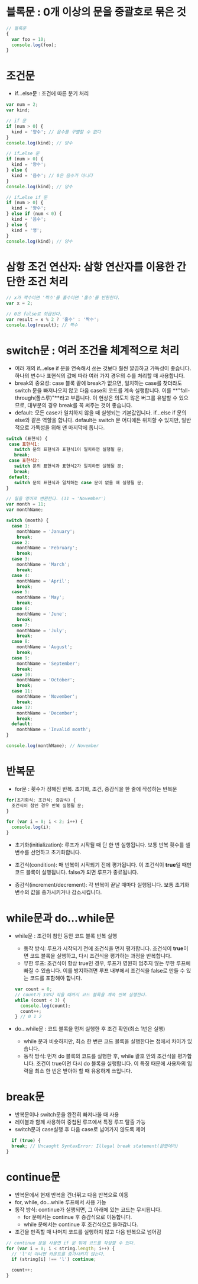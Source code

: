 # 블록문 : 0개 이상의 문을 중괄호로 묶은 것

```javascript
// 블록문
{
  var foo = 10;
  console.log(foo);
}
```

# 조건문

- if...else문 : 조건에 따른 분기 처리

```javascript
var num = 2;
var kind;

// if 문
if (num > 0) {
  kind = '양수'; // 음수를 구별할 수 없다
}
console.log(kind); // 양수

// if…else 문
if (num > 0) {
  kind = '양수';
} else {
  kind = '음수'; // 0은 음수가 아니다
}
console.log(kind); // 양수

// if…else if 문
if (num > 0) {
  kind = '양수';
} else if (num < 0) {
  kind = '음수';
} else {
  kind = '영';
}
console.log(kind); // 양수
```

# 삼항 조건 연산자: 삼항 연산자를 이용한 간단한 조건 처리

```javascript
// x가 짝수이면 '짝수'를 홀수이면 '홀수'를 반환한다.
var x = 2;

// 0은 false로 취급된다.
var result = x % 2 ? '홀수' : '짝수';
console.log(result); // 짝수
```

# switch문 : 여러 조건을 체계적으로 처리

- 여러 개의 if...else if 문을 연속해서 쓰는 것보다 훨씬 깔끔하고 가독성이 좋습니다. 하나의 변수나 표현식의 값에 따라 여러 가지 경우의 수를 처리할 때 사용합니다.
- break의 중요성: case 블록 끝에 break가 없으면, 일치하는 case를 찾더라도 switch 문을 빠져나오지 않고 다음 case의 코드를 계속 실행합니다. 이를 **"fall-through(폴스루)"**라고 부릅니다. 이 현상은 의도치 않은 버그를 유발할 수 있으므로, 대부분의 경우 break를 꼭 써주는 것이 좋습니다.
- default: 모든 case가 일치하지 않을 때 실행되는 기본값입니다. if...else if 문의 else와 같은 역할을 합니다. default는 switch 문 어디에든 위치할 수 있지만, 일반적으로 가독성을 위해 맨 마지막에 둡니다.

```javascript
switch (표현식) {
 case 표현식1:
   switch 문의 표현식과 표현식1이 일치하면 실행될 문;
   break;
 case 표현식2:
   switch 문의 표현식과 표현식2가 일치하면 실행될 문;
   break;
 default;
   switch 문의 표현식과 일치하는 case 문이 없을 때 실행될 문;
}
```

```javascript
// 월을 영어로 변환한다. (11 → 'November')
var month = 11;
var monthName;

switch (month) {
  case 1:
    monthName = 'January';
    break;
  case 2:
    monthName = 'February';
    break;
  case 3:
    monthName = 'March';
    break;
  case 4:
    monthName = 'April';
    break;
  case 5:
    monthName = 'May';
    break;
  case 6:
    monthName = 'June';
    break;
  case 7:
    monthName = 'July';
    break;
  case 8:
    monthName = 'August';
    break;
  case 9:
    monthName = 'September';
    break;
  case 10:
    monthName = 'October';
    break;
  case 11:
    monthName = 'November';
    break;
  case 12:
    monthName = 'December';
    break;
  default:
    monthName = 'Invalid month';
}

console.log(monthName); // November
```

# 반복문

- for문 : 횟수가 정해진 반복. 초기화, 조건, 증감식을 한 줄에 작성하는 반복문

```javascript
for(초기화식; 조건식; 증감식) {
  조건식이 참인 경우 반복 실행될 문;
}
```

```javascript
for (var i = 0; i < 2; i++) {
  console.log(i);
}
```

- 초기화(initialization): 루프가 시작될 때 단 한 번 실행됩니다. 보통 반복 횟수를 셀 변수를 선언하고 초기화합니다.

- 조건식(condition): 매 반복이 시작되기 전에 평가됩니다. 이 조건식이 **true**일 때만 코드 블록이 실행됩니다. false가 되면 루프가 종료됩니다.

- 증감식(increment/decrement): 각 반복이 끝날 때마다 실행됩니다. 보통 초기화 변수의 값을 증가시키거나 감소시킵니다.

# while문과 do...while문

- while문 : 조건이 참인 동안 코드 블록 반복 실행

  - 동작 방식: 루프가 시작되기 전에 조건식을 먼저 평가합니다. 조건식이 **true**이면 코드 블록을 실행하고, 다시 조건식을 평가하는 과정을 반복합니다.
  - 무한 루프: 조건식이 항상 true인 경우, 루프가 영원히 멈추지 않는 무한 루프에 빠질 수 있습니다. 이를 방지하려면 루프 내부에서 조건식을 false로 만들 수 있는 코드를 포함해야 합니다.

  ```javascript
  var count = 0;
  // count가 3보다 작을 때까지 코드 블록을 계속 반복 실행한다.
  while (count < 3) {
    console.log(count);
    count++;
  } // 0 1 2
  ```

- do...while문 : 코드 블록을 먼저 실행한 후 조건 확인(최소 1번은 실행)
  - while 문과 비슷하지만, 최소 한 번은 코드 블록을 실행한다는 점에서 차이가 있습니다.
  - 동작 방식: 먼저 do 블록의 코드를 실행한 후, while 괄호 안의 조건식을 평가합니다. 조건이 true이면 다시 do 블록을 실행합니다. 이 특징 때문에 사용자의 입력을 최소 한 번은 받아야 할 때 유용하게 쓰입니다.

# break문

- 반복문이나 switch문을 완전히 빠져나올 때 사용
- 레이블과 함께 사용하여 중첩된 루프에서 특정 루프 탈출 가능
- switch문과 case실행 후 다음 case로 넘어가지 않도록 제어

```javascript
  if (true) {
  break; // Uncaught SyntaxError: Illegal break statement(문법에러)
}
```

# continue문

- 반복문에서 현재 반복을 건너뛰고 다음 반복으로 이동
- for, while, do...while 루프에서 사용 가능
- 동작 방식: continue가 실행되면, 그 아래에 있는 코드는 무시됩니다.
  - for 문에서는 continue 후 증감식으로 이동합니다.
  - while 문에서는 continue 후 조건식으로 돌아갑니다.
- 조건을 만족할 때 나머지 코드를 실행하지 않고 다음 반복으로 넘어감

```javascript
// continue 문을 사용면 if 문 밖에 코드를 작성할 수 있다.
for (var i = 0; i < string.length; i++) {
  // 'l'이 아니면 카운트를 증가시키지 않는다.
  if (string[i] !== 'l') continue;

  count++;
}
```

